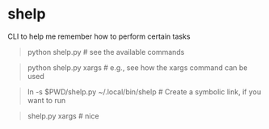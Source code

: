 # shelp

CLI to help me remember how to perform certain tasks

> python shelp.py # see the available commands

> python shelp.py xargs # e.g., see how the xargs command can be used

> ln -s $PWD/shelp.py ~/.local/bin/shelp # Create a symbolic link, if you want to run 

> shelp.py xargs # nice





